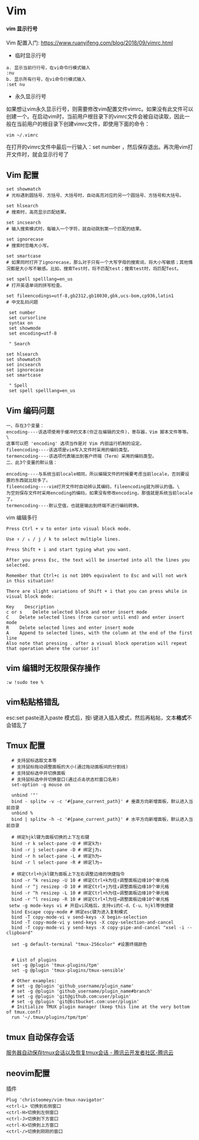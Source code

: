 # Vim

#### vim 显示行号

Vim 配置入门: https://www.ruanyifeng.com/blog/2018/09/vimrc.html

* 临时显示行号

```
a. 显示当前行行号，在vi命令行模式输入
:nu
b. 显示所有行号，在vi命令行模式输入
:set nu
```

* 永久显示行号

如果想让vim永久显示行号，则需要修改vim配置文件vimrc。如果没有此文件可以创建一个。在启动vim时，当前用户根目录下的vimrc文件会被自动读取，因此一般在当前用户的根目录下创建vimrc文件，即使用下面的命令：

```
vim ~/.vimrc
```

在打开的vimrc文件中最后一行输入：set number ，然后保存退出。再次用vim打开文件时，就会显示行号了

## Vim 配置

```shell
set showmatch
# 光标遇到圆括号、方括号、大括号时，自动高亮对应的另一个圆括号、方括号和大括号。

set hlsearch
# 搜索时，高亮显示匹配结果。

set incsearch
# 输入搜索模式时，每输入一个字符，就自动跳到第一个匹配的结果。

set ignorecase
# 搜索时忽略大小写。

set smartcase
# 如果同时打开了ignorecase，那么对于只有一个大写字母的搜索词，将大小写敏感；其他情况都是大小写不敏感。比如，搜索Test时，将不匹配test；搜索test时，将匹配Test。

set spell spelllang=en_us
# 打开英语单词的拼写检查。

set fileencodings=utf-8,gb2312,gb18030,gbk,ucs-bom,cp936,latin1
# 中文乱码问题

 set number
 set cursorline
 syntax on
 set showmode
 set encoding=utf-8

 " Search

set hlsearch
set showmatch
set incsearch
set ignorecase
set smartcase

 " Spell
 set spell spelllang=en_us   
```

## Vim 编码问题

```shell
一、存在3个变量：
encoding----该选项使用于缓冲的文本(你正在编辑的文件)，寄存器，Vim 脚本文件等等。\
这事可以把 'encoding' 选项当作是对 Vim 内部运行机制的设定。
fileencoding----该选项是vim写入文件时采用的编码类型。
termencoding----该选项代表输出到客户终端（Term）采用的编码类型。
二、此3个变量的默认值：

encoding----与系统当前locale相同，所以编辑文件的时候要考虑当前locale，否则要设置的东西就比较多了。
fileencoding----vim打开文件时自动辨认其编码，fileencoding就为辨认的值。\
为空则保存文件时采用encoding的编码，如果没有修改encoding，那值就是系统当前locale了。
termencoding----默认空值，也就是输出到终端不进行编码转换。
```

vim 编辑多行

```shell
Press Ctrl + v to enter into visual block mode.

Use ↑ / ↓ / j / k to select multiple lines.

Press Shift + i and start typing what you want.

After you press Esc, the text will be inserted into all the lines you selected.

Remember that Ctrl+c is not 100% equivalent to Esc and will not work in this situation!

There are slight variations of Shift + i that you can press while in visual block mode:

Key    Description
c or s    Delete selected block and enter insert mode
C    Delete selected lines (from cursor until end) and enter insert mode
R    Delete selected lines and enter insert mode
A    Append to selected lines, with the column at the end of the first line
Also note that pressing . after a visual block operation will repeat that operation where the cursor is!
```

## vim 编辑时无权限保存操作

```shell
:w !sudo tee %
```

[ref]: https://www.jb51.net/LINUXjishu/608817.html



## vim粘贴格错乱

esc:set paste进入paste 模式后，按i 键进入插入模式，然后再粘帖，文本**格式**不会错乱了

## Tmux 配置

```shell
  # 支持鼠标选取文本等
  # 支持鼠标拖动调整面板的大小(通过拖动面板间的分割线)
  # 支持鼠标选中并切换面板
  # 支持鼠标选中并切换窗口(通过点击状态栏窗口名称)
  set-option -g mouse on

  unbind '"'
  bind - splitw -v -c '#{pane_current_path}' # 垂直方向新增面板，默认进入当前目录
  unbind %
  bind | splitw -h -c '#{pane_current_path}' # 水平方向新增面板，默认进入当前目录

  # 绑定hjkl键为面板切换的上下左右键
  bind -r k select-pane -U # 绑定k为↑
  bind -r j select-pane -D # 绑定j为↓
  bind -r h select-pane -L # 绑定h为←
  bind -r l select-pane -R # 绑定l为→

  # 绑定Ctrl+hjkl键为面板上下左右调整边缘的快捷指令
  bind -r ^k resizep -U 10 # 绑定Ctrl+k为往↑调整面板边缘10个单元格
  bind -r ^j resizep -D 10 # 绑定Ctrl+j为往↓调整面板边缘10个单元格
  bind -r ^h resizep -L 10 # 绑定Ctrl+h为往←调整面板边缘10个单元格
  bind -r ^l resizep -R 10 # 绑定Ctrl+l为往→调整面板边缘10个单元格
 setw -g mode-keys vi # 开启vi风格后，支持vi的C-d、C-u、hjkl等快捷键
  bind Escape copy-mode # 绑定esc键为进入复制模式
  bind -T copy-mode-vi v send-keys -X begin-selection
  bind -T copy-mode-vi y send-keys -X copy-selection-and-cancel
  bind -T copy-mode-vi y send-keys -X copy-pipe-and-cancel "xsel -i --clipboard"

  set -g default-terminal "tmux-256color" #设置终端颜色


  # List of plugins
  set -g @plugin 'tmux-plugins/tpm'
  set -g @plugin 'tmux-plugins/tmux-sensible'

  # Other examples:
  # set -g @plugin 'github_username/plugin_name'
  # set -g @plugin 'github_username/plugin_name#branch'
  # set -g @plugin 'git@github.com:user/plugin'
  # set -g @plugin 'git@bitbucket.com:user/plugin'
  # Initialize TMUX plugin manager (keep this line at the very bottom of tmux.conf)
  run '~/.tmux/plugins/tpm/tpm'
```

## tmux 自动保存会话

[服务器自动保存tmux会话以及恢复tmux会话 - 腾讯云开发者社区-腾讯云](https://cloud.tencent.com/developer/article/1990169?from=article.detail.1659864)

## neovim配置

插件

```shell
Plug 'christoomey/vim-tmux-navigator'
<ctrl-L> 切换到右侧窗口
<ctrl-H>切换到左侧窗口
<ctrl-J>切换到下方窗口
<ctrl-K>切换到上方窗口
<ctrl-/>切换到刚刚的窗口
```